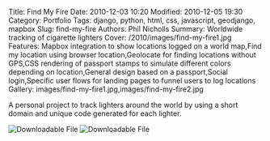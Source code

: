 Title: Find My Fire
Date: 2010-12-03 10:20
Modified: 2010-12-05 19:30
Category: Portfolio
Tags: django, python, html, css, javascript, geodjango, mapbox
Slug: find-my-fire
Authors: Phil Nicholls
Summary: Worldwide tracking of cigarette lighters
Cover: /2010/images/find-my-fire1.jpg
Features: Mapbox integration to show locations logged on a world map,Find my location using browser location,Geolocate for finding locations without GPS,CSS rendering of passport stamps to simulate different colors depending on location,General design based on a passport,Social login,Specific user flows for landing pages to funnel users to log locations
Gallery: images/find-my-fire1.jpg,images/find-my-fire2.jpg

A personal project to track lighters around the world by using a short domain and unique code generated for each lighter.

![Downloadable File]({attach}images/find-my-fire1.jpg)
![Downloadable File]({attach}images/find-my-fire2.jpg)
